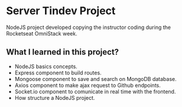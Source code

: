 # Server Tindev Project

NodeJS project developed copying the instructor coding during the Rocketseat OmniStack week.

## What I learned in this project?

- NodeJS basics concepts.
- Express component to build routes.
- Mongoose component to save and search on MongoDB database.
- Axios component to make ajax request to Github endpoints.
- Socket.io component to comunicate in real time with the frontend.
- How structure a NodeJS project.

